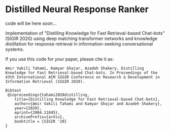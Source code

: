 # Distilled Neural Response Ranker 

code will be here soon...

Implementation of "Distilling Knowledge for Fast Retrieval-based Chat-bots" (SIGIR 2020) using deep matching transformer networks and knowledge distillation for response retrieval in information-seeking conversational systems.

If you use this code for your paper, please cite it as:

```
Amir Vakili Tahami, Kamyar Ghajar, Azadeh Shakery. Distilling Knowledge for Fast Retrieval-based Chat-bots. In Proceedings of the
43th International ACM SIGIR Conference on Research & Development in Information Retrieval (SIGIR 2020).

Bibtext
 @inproceedings{tahami2020distilling,
    title={Distilling Knowledge for Fast Retrieval-based Chat-bots},
    author={Amir Vakili Tahami and Kamyar Ghajar and Azadeh Shakery},
    year={2020},
    eprint={2004.11045},
    archivePrefix={arXiv},
    booktitle = {SIGIR '20}
}
```
